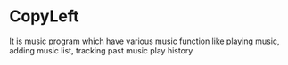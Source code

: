 # CopyLeft
It is music program which have various music function like playing music, adding music list, tracking past music play history
